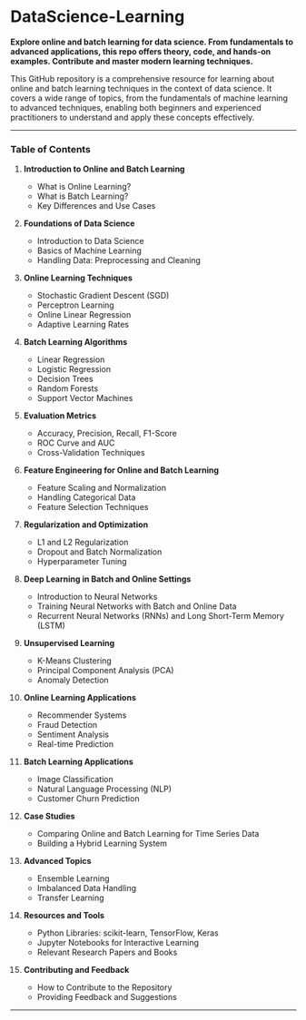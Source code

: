 # DataScience-Learning
**Explore online and batch learning for data science. From fundamentals to advanced applications, this repo offers theory, code, and hands-on examples. Contribute and master modern learning techniques.**


This GitHub repository is a comprehensive resource for learning about online and batch learning techniques in the context of data science. It covers a wide range of topics, from the fundamentals of machine learning to advanced techniques, enabling both beginners and experienced practitioners to understand and apply these concepts effectively.

---

### Table of Contents

1. **Introduction to Online and Batch Learning**
   - What is Online Learning?
   - What is Batch Learning?
   - Key Differences and Use Cases

2. **Foundations of Data Science**
   - Introduction to Data Science
   - Basics of Machine Learning
   - Handling Data: Preprocessing and Cleaning

3. **Online Learning Techniques**
   - Stochastic Gradient Descent (SGD)
   - Perceptron Learning
   - Online Linear Regression
   - Adaptive Learning Rates

4. **Batch Learning Algorithms**
   - Linear Regression
   - Logistic Regression
   - Decision Trees
   - Random Forests
   - Support Vector Machines

5. **Evaluation Metrics**
   - Accuracy, Precision, Recall, F1-Score
   - ROC Curve and AUC
   - Cross-Validation Techniques

6. **Feature Engineering for Online and Batch Learning**
   - Feature Scaling and Normalization
   - Handling Categorical Data
   - Feature Selection Techniques

7. **Regularization and Optimization**
   - L1 and L2 Regularization
   - Dropout and Batch Normalization
   - Hyperparameter Tuning

8. **Deep Learning in Batch and Online Settings**
   - Introduction to Neural Networks
   - Training Neural Networks with Batch and Online Data
   - Recurrent Neural Networks (RNNs) and Long Short-Term Memory (LSTM)

9. **Unsupervised Learning**
   - K-Means Clustering
   - Principal Component Analysis (PCA)
   - Anomaly Detection

10. **Online Learning Applications**
    - Recommender Systems
    - Fraud Detection
    - Sentiment Analysis
    - Real-time Prediction

11. **Batch Learning Applications**
    - Image Classification
    - Natural Language Processing (NLP)
    - Customer Churn Prediction

12. **Case Studies**
    - Comparing Online and Batch Learning for Time Series Data
    - Building a Hybrid Learning System

13. **Advanced Topics**
    - Ensemble Learning
    - Imbalanced Data Handling
    - Transfer Learning

14. **Resources and Tools**
    - Python Libraries: scikit-learn, TensorFlow, Keras
    - Jupyter Notebooks for Interactive Learning
    - Relevant Research Papers and Books

15. **Contributing and Feedback**
    - How to Contribute to the Repository
    - Providing Feedback and Suggestions

---


